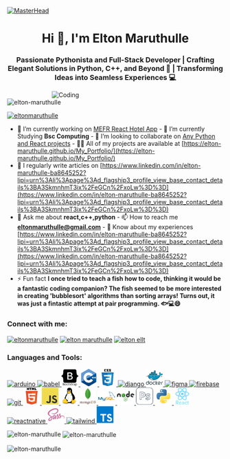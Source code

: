[![MasterHead](https://media1.tenor.com/m/mGgWY8RkgYMAAAAC/hello-world.gif)](https://elton-maruthulle.github.io/My_Portfolio/)

<h1 align="center">Hi 👋, I'm Elton Maruthulle</h1>
<h3 align="center">
  Passionate Pythonista and Full-Stack Developer | Crafting Elegant Solutions in
  Python, C++, and Beyond 🚀 | Transforming Ideas into Seamless Experiences 💻
</h3>
<img
  align="right"
  alt="Coding"
  width="400"
  src="https://media.tenor.com/itjFesV8_RUAAAAi/soulja-boy-pepe.gif"
/>
<p align="left">
  <img
    src="https://komarev.com/ghpvc/?username=elton-maruthulle&label=Profile%20views&color=0e75b6&style=flat"
    alt="elton-maruthulle"
  />
</p>

<p align="left">
  <a href="https://twitter.com/eltonmaruthulle" target="blank"
    ><img
      src="https://img.shields.io/twitter/follow/eltonmaruthulle?logo=twitter&style=for-the-badge"
      alt="eltonmaruthulle"
  /></a>
</p>

- 🔭 I’m currently working on [MEFR React Hotel
App](https://elton-maruthulle.github.io/React_Js_Firebase_leaflet_Hotell_App/) -
🌱 I’m currently Studying **Bsc Computing** - 👯 I’m looking to collaborate on
[Any Python and React projects](*) - 👨‍💻 All of my projects are available at
[https://elton-maruthulle.github.io/My_Portfolio/](https://elton-maruthulle.github.io/My_Portfolio/)
- 📝 I regularly write articles on
[https://www.linkedin.com/in/elton-maruthulle-ba8645252?lipi=urn%3Ali%3Apage%3Ad_flagship3_profile_view_base_contact_details%3BA3SkmnhmT3ix%2FeGCn%2FxoLw%3D%3D](https://www.linkedin.com/in/elton-maruthulle-ba8645252?lipi=urn%3Ali%3Apage%3Ad_flagship3_profile_view_base_contact_details%3BA3SkmnhmT3ix%2FeGCn%2FxoLw%3D%3D)
- 💬 Ask me about **react,c++,python** - 📫 How to reach me
**eltonmaruthulle@gmail.com** - 📄 Know about my experiences
[https://www.linkedin.com/in/elton-maruthulle-ba8645252?lipi=urn%3Ali%3Apage%3Ad_flagship3_profile_view_base_contact_details%3BA3SkmnhmT3ix%2FeGCn%2FxoLw%3D%3D](https://www.linkedin.com/in/elton-maruthulle-ba8645252?lipi=urn%3Ali%3Apage%3Ad_flagship3_profile_view_base_contact_details%3BA3SkmnhmT3ix%2FeGCn%2FxoLw%3D%3D)
- ⚡ Fun fact **I once tried to teach a fish how to code, thinking it would be a
fantastic coding companion? The fish seemed to be more interested in creating
'bubblesort' algorithms than sorting arrays! Turns out, it was just a fintastic
attempt at pair programming. 🐟💻😄**

<h3 align="left">Connect with me:</h3>
<p align="left">
  <a href="https://twitter.com/eltonmaruthulle" target="blank"
    ><img
      align="center"
      src="https://raw.githubusercontent.com/rahuldkjain/github-profile-readme-generator/master/src/images/icons/Social/twitter.svg"
      alt="eltonmaruthulle"
      height="30"
      width="40"
  /></a>
  <a href="https://linkedin.com/in/elton maruthulle" target="blank"
    ><img
      align="center"
      src="https://raw.githubusercontent.com/rahuldkjain/github-profile-readme-generator/master/src/images/icons/Social/linked-in-alt.svg"
      alt="elton maruthulle"
      height="30"
      width="40"
  /></a>
  <a href="https://fb.com/elton ellt" target="blank"
    ><img
      align="center"
      src="https://raw.githubusercontent.com/rahuldkjain/github-profile-readme-generator/master/src/images/icons/Social/facebook.svg"
      alt="elton ellt"
      height="30"
      width="40"
  /></a>
</p>

<h3 align="left">Languages and Tools:</h3>
<p align="left">
  <a href="https://www.arduino.cc/" target="_blank" rel="noreferrer">
    <img
      src="https://cdn.worldvectorlogo.com/logos/arduino-1.svg"
      alt="arduino"
      width="40"
      height="40"
    />
  </a>
  <a href="https://babeljs.io/" target="_blank" rel="noreferrer">
    <img
      src="https://www.vectorlogo.zone/logos/babeljs/babeljs-icon.svg"
      alt="babel"
      width="40"
      height="40"
    />
  </a>
  <a href="https://getbootstrap.com" target="_blank" rel="noreferrer">
    <img
      src="https://raw.githubusercontent.com/devicons/devicon/master/icons/bootstrap/bootstrap-plain-wordmark.svg"
      alt="bootstrap"
      width="40"
      height="40"
    />
  </a>
  <a href="https://www.w3schools.com/cpp/" target="_blank" rel="noreferrer">
    <img
      src="https://raw.githubusercontent.com/devicons/devicon/master/icons/cplusplus/cplusplus-original.svg"
      alt="cplusplus"
      width="40"
      height="40"
    />
  </a>
  <a href="https://www.w3schools.com/css/" target="_blank" rel="noreferrer">
    <img
      src="https://raw.githubusercontent.com/devicons/devicon/master/icons/css3/css3-original-wordmark.svg"
      alt="css3"
      width="40"
      height="40"
    />
  </a>
  <a href="https://www.djangoproject.com/" target="_blank" rel="noreferrer">
    <img
      src="https://cdn.worldvectorlogo.com/logos/django.svg"
      alt="django"
      width="40"
      height="40"
    />
  </a>
  <a href="https://www.docker.com/" target="_blank" rel="noreferrer">
    <img
      src="https://raw.githubusercontent.com/devicons/devicon/master/icons/docker/docker-original-wordmark.svg"
      alt="docker"
      width="40"
      height="40"
    />
  </a>
  <a href="https://www.figma.com/" target="_blank" rel="noreferrer">
    <img
      src="https://www.vectorlogo.zone/logos/figma/figma-icon.svg"
      alt="figma"
      width="40"
      height="40"
    />
  </a>
  <a href="https://firebase.google.com/" target="_blank" rel="noreferrer">
    <img
      src="https://www.vectorlogo.zone/logos/firebase/firebase-icon.svg"
      alt="firebase"
      width="40"
      height="40"
    />
  </a>
  <a href="https://git-scm.com/" target="_blank" rel="noreferrer">
    <img
      src="https://www.vectorlogo.zone/logos/git-scm/git-scm-icon.svg"
      alt="git"
      width="40"
      height="40"
    />
  </a>
  <a href="https://www.w3.org/html/" target="_blank" rel="noreferrer">
    <img
      src="https://raw.githubusercontent.com/devicons/devicon/master/icons/html5/html5-original-wordmark.svg"
      alt="html5"
      width="40"
      height="40"
    />
  </a>
  <a
    href="https://developer.mozilla.org/en-US/docs/Web/JavaScript"
    target="_blank"
    rel="noreferrer"
  >
    <img
      src="https://raw.githubusercontent.com/devicons/devicon/master/icons/javascript/javascript-original.svg"
      alt="javascript"
      width="40"
      height="40"
    />
  </a>
  <a href="https://www.linux.org/" target="_blank" rel="noreferrer">
    <img
      src="https://raw.githubusercontent.com/devicons/devicon/master/icons/linux/linux-original.svg"
      alt="linux"
      width="40"
      height="40"
    />
  </a>
  <a href="https://www.mongodb.com/" target="_blank" rel="noreferrer">
    <img
      src="https://raw.githubusercontent.com/devicons/devicon/master/icons/mongodb/mongodb-original-wordmark.svg"
      alt="mongodb"
      width="40"
      height="40"
    />
  </a>
  <a href="https://www.mysql.com/" target="_blank" rel="noreferrer">
    <img
      src="https://raw.githubusercontent.com/devicons/devicon/master/icons/mysql/mysql-original-wordmark.svg"
      alt="mysql"
      width="40"
      height="40"
    />
  </a>
  <a href="https://nodejs.org" target="_blank" rel="noreferrer">
    <img
      src="https://raw.githubusercontent.com/devicons/devicon/master/icons/nodejs/nodejs-original-wordmark.svg"
      alt="nodejs"
      width="40"
      height="40"
    />
  </a>
  <a href="https://www.photoshop.com/en" target="_blank" rel="noreferrer">
    <img
      src="https://raw.githubusercontent.com/devicons/devicon/master/icons/photoshop/photoshop-line.svg"
      alt="photoshop"
      width="40"
      height="40"
    />
  </a>
  <a href="https://www.python.org" target="_blank" rel="noreferrer">
    <img
      src="https://raw.githubusercontent.com/devicons/devicon/master/icons/python/python-original.svg"
      alt="python"
      width="40"
      height="40"
    />
  </a>
  <a href="https://reactjs.org/" target="_blank" rel="noreferrer">
    <img
      src="https://raw.githubusercontent.com/devicons/devicon/master/icons/react/react-original-wordmark.svg"
      alt="react"
      width="40"
      height="40"
    />
  </a>
  <a href="https://reactnative.dev/" target="_blank" rel="noreferrer">
    <img
      src="https://reactnative.dev/img/header_logo.svg"
      alt="reactnative"
      width="40"
      height="40"
    />
  </a>
  <a href="https://sass-lang.com" target="_blank" rel="noreferrer">
    <img
      src="https://raw.githubusercontent.com/devicons/devicon/master/icons/sass/sass-original.svg"
      alt="sass"
      width="40"
      height="40"
    />
  </a>
  <a href="https://tailwindcss.com/" target="_blank" rel="noreferrer">
    <img
      src="https://www.vectorlogo.zone/logos/tailwindcss/tailwindcss-icon.svg"
      alt="tailwind"
      width="40"
      height="40"
    />
  </a>
  <a href="https://www.typescriptlang.org/" target="_blank" rel="noreferrer">
    <img
      src="https://raw.githubusercontent.com/devicons/devicon/master/icons/typescript/typescript-original.svg"
      alt="typescript"
      width="40"
      height="40"
    />
  </a>
</p>

<p>
  <img
    align="left"
    src="https://github-readme-stats.vercel.app/api/top-langs?username=elton-maruthulle&show_icons=true&locale=en&layout=compact"
    alt="elton-maruthulle"
  />
</p>

<p>
  &nbsp;<img
    align="center"
    src="https://github-readme-stats.vercel.app/api?username=elton-maruthulle&show_icons=true&locale=en"
    alt="elton-maruthulle"
  />
</p>

<p>
  <img
    align="center"
    src="https://github-readme-streak-stats.herokuapp.com/?user=elton-maruthulle&"
    alt="elton-maruthulle"
  />
</p>
